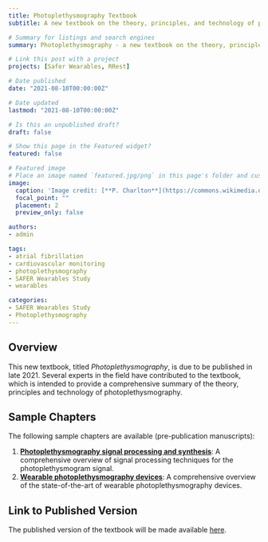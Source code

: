 ```yaml
---
title: Photoplethysmography Textbook
subtitle: A new textbook on the theory, principles, and technology of photoplethysmography.

# Summary for listings and search engines
summary: Photoplethysmography - a new textbook on the theory, principles, and technology of photoplethysmography (including sample chapters).

# Link this post with a project
projects: [Safer Wearables, RRest]

# Date published
date: "2021-08-10T00:00:00Z"

# Date updated
lastmod: "2021-08-10T00:00:00Z"

# Is this an unpublished draft?
draft: false

# Show this page in the Featured widget?
featured: false

# Featured image
# Place an image named `featured.jpg/png` in this page's folder and customize its options here.
image:
  caption: 'Image credit: [**P. Charlton**](https://commons.wikimedia.org/wiki/File:Photoplethysmogram_(PPG)_pulse_wave.svg) ([CC BY 4.0](https://creativecommons.org/licenses/by/4.0/))'
  focal_point: ""
  placement: 2
  preview_only: false

authors:
- admin

tags:
- atrial fibrillation
- cardiovascular monitoring
- photoplethysmography
- SAFER Wearables Study
- wearables

categories:
- SAFER Wearables Study
- Photoplethysmography
---
```


## Overview

This new textbook, titled _Photoplethysmography_, is due to be published in late 2021. Several experts in the field have contributed to the textbook, which is intended to provide a comprehensive summary of the theory, principles and technology of photoplethysmography.

## Sample Chapters

The following sample chapters are available (pre-publication manuscripts):
1. **[Photoplethysmography signal processing and synthesis](/publication/ppg_sig_proc_chapter/)**: A comprehensive overview of signal processing techniques for the photoplethysmogram signal.
2. **[Wearable photoplethysmography devices](/publication/wearable_ppg_chapter/)**: A comprehensive overview of the state-of-the-art of wearable photoplethysmography devices.

## Link to Published Version

The published version of the textbook will be made available [here](https://www.elsevier.com/books/photoplethysmography/kyriacou/978-0-12-823374-0).